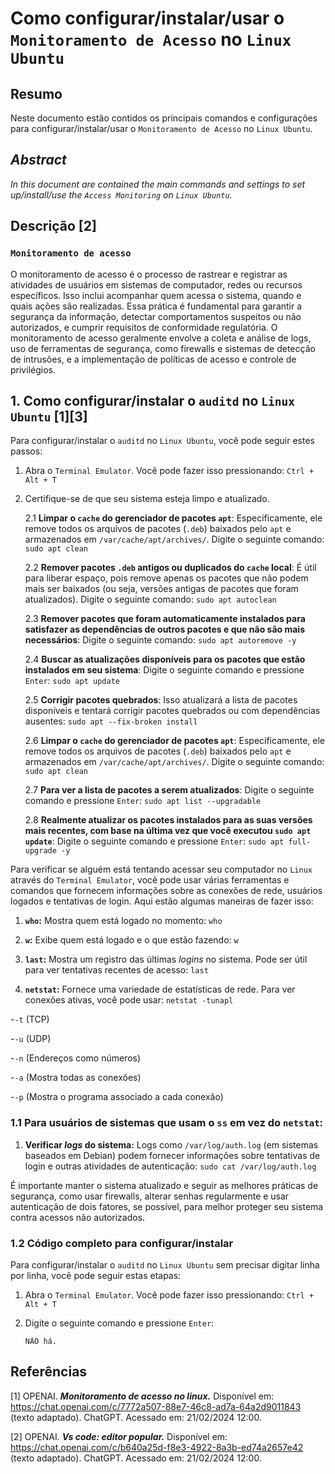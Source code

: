 # Como configurar/instalar/usar o `Monitoramento de Acesso` no `Linux Ubuntu`

## Resumo

Neste documento estão contidos os principais comandos e configurações para configurar/instalar/usar o `Monitoramento de Acesso` no `Linux Ubuntu`.

## _Abstract_

_In this document are contained the main commands and settings to set up/install/use the `Access Monitoring` on `Linux Ubuntu`._


## Descrição [2]

### `Monitoramento de acesso`

O monitoramento de acesso é o processo de rastrear e registrar as atividades de usuários em sistemas de computador, redes ou recursos específicos. Isso inclui acompanhar quem acessa o sistema, quando e quais ações são realizadas. Essa prática é fundamental para garantir a segurança da informação, detectar comportamentos suspeitos ou não autorizados, e cumprir requisitos de conformidade regulatória. O monitoramento de acesso geralmente envolve a coleta e análise de logs, uso de ferramentas de segurança, como firewalls e sistemas de detecção de intrusões, e a implementação de políticas de acesso e controle de privilégios.


## 1. Como configurar/instalar o `auditd` no `Linux Ubuntu` [1][3]

Para configurar/instalar o `auditd` no `Linux Ubuntu`, você pode seguir estes passos:

1. Abra o `Terminal Emulator`. Você pode fazer isso pressionando: `Ctrl + Alt + T`    

2. Certifique-se de que seu sistema esteja limpo e atualizado.

    2.1 **Limpar o `cache` do gerenciador de pacotes `apt`**: Especificamente, ele remove todos os arquivos de pacotes (`.deb`) baixados pelo `apt` e armazenados em `/var/cache/apt/archives/`. Digite o seguinte comando: `sudo apt clean` 
    
    2.2 **Remover pacotes `.deb` antigos ou duplicados do `cache` local**: É útil para liberar espaço, pois remove apenas os pacotes que não podem mais ser baixados (ou seja, versões antigas de pacotes que foram atualizados). Digite o seguinte comando: `sudo apt autoclean`

    2.3 **Remover pacotes que foram automaticamente instalados para satisfazer as dependências de outros pacotes e que não são mais necessários**: Digite o seguinte comando: `sudo apt autoremove -y`

    2.4 **Buscar as atualizações disponíveis para os pacotes que estão instalados em seu sistema**: Digite o seguinte comando e pressione `Enter`: `sudo apt update`

    2.5 **Corrigir pacotes quebrados**: Isso atualizará a lista de pacotes disponíveis e tentará corrigir pacotes quebrados ou com dependências ausentes: `sudo apt --fix-broken install`

    2.6 **Limpar o `cache` do gerenciador de pacotes `apt`**: Especificamente, ele remove todos os arquivos de pacotes (`.deb`) baixados pelo `apt` e armazenados em `/var/cache/apt/archives/`. Digite o seguinte comando: `sudo apt clean` 
    
    2.7 **Para ver a lista de pacotes a serem atualizados**: Digite o seguinte comando e pressione `Enter`:  `sudo apt list --upgradable`

    2.8 **Realmente atualizar os pacotes instalados para as suas versões mais recentes, com base na última vez que você executou `sudo apt update`**: Digite o seguinte comando e pressione `Enter`: `sudo apt full-upgrade -y`
    

Para verificar se alguém está tentando acessar seu computador no `Linux` através do `Terminal Emulator`, você pode usar várias ferramentas e comandos que fornecem informações sobre as conexões de rede, usuários logados e tentativas de login. Aqui estão algumas maneiras de fazer isso:

1. **`who`:** Mostra quem está logado no momento: `who`  

2. **`w`:** Exibe quem está logado e o que estão fazendo: `w`

3. **`last`:** Mostra um registro das últimas _logins_ no sistema. Pode ser útil para ver tentativas recentes de acesso: `last`

3. **`netstat`:** Fornece uma variedade de estatísticas de rede. Para ver conexões ativas, você pode usar: `netstat -tunapl`

-`-t` (TCP)

-`-u` (UDP)

-`-n` (Endereços como números)

-`-a` (Mostra todas as conexões)

-`-p` (Mostra o programa associado a cada conexão)

### 1.1 Para usuários de sistemas que usam o `ss` em vez do `netstat`:

1. **Verificar _logs_ do sistema:** Logs como `/var/log/auth.log` (em sistemas baseados em Debian) podem fornecer informações sobre tentativas de login e outras atividades de autenticação: `sudo cat /var/log/auth.log`

É importante manter o sistema atualizado e seguir as melhores práticas de segurança, como usar firewalls, alterar senhas regularmente e usar autenticação de dois fatores, se possível, para melhor proteger seu sistema contra acessos não autorizados.

### 1.2 Código completo para configurar/instalar

Para configurar/instalar o `auditd` no `Linux Ubuntu` sem precisar digitar linha por linha, você pode seguir estas etapas:

1. Abra o `Terminal Emulator`. Você pode fazer isso pressionando: `Ctrl + Alt + T`

2. Digite o seguinte comando e pressione `Enter`:

    ```
    NÃO há.
    ```
    

## Referências

[1] OPENAI. ***Monitoramento de acesso no linux.*** Disponível em: <https://chat.openai.com/c/7772a507-88e7-46c8-ad7a-64a2d9011843> (texto adaptado). ChatGPT. Acessado em: 21/02/2024 12:00.

[2] OPENAI. ***Vs code: editor popular.*** Disponível em: <https://chat.openai.com/c/b640a25d-f8e3-4922-8a3b-ed74a2657e42> (texto adaptado). ChatGPT. Acessado em: 21/02/2024 12:00.

